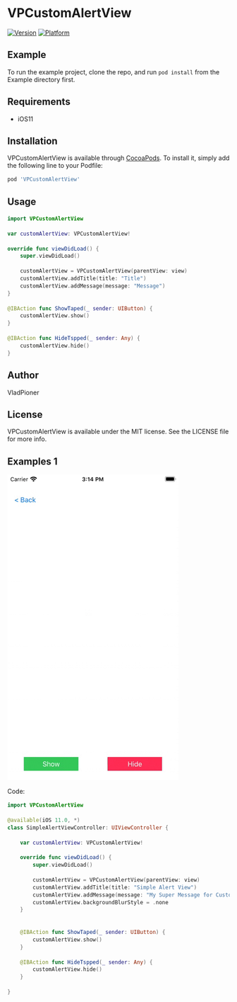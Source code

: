 # VPCustomAlertView

[![Version](https://img.shields.io/cocoapods/v/VPCustomAlertView.svg?style=flat)](https://cocoapods.org/pods/VPCustomAlertView)
[![Platform](https://img.shields.io/cocoapods/p/VPCustomAlertView.svg?style=flat)](https://cocoapods.org/pods/VPCustomAlertView)

## Example

To run the example project, clone the repo, and run `pod install` from the Example directory first.

## Requirements
* iOS11

## Installation

VPCustomAlertView is available through [CocoaPods](https://cocoapods.org). To install
it, simply add the following line to your Podfile:

```ruby
pod 'VPCustomAlertView'
```

## Usage

```Swift
import VPCustomAlertView

var customAlertView: VPCustomAlertView!
    
override func viewDidLoad() {
    super.viewDidLoad()

    customAlertView = VPCustomAlertView(parentView: view)
    customAlertView.addTitle(title: "Title")
    customAlertView.addMessage(message: "Message")
}

@IBAction func ShowTaped(_ sender: UIButton) {
    customAlertView.show()
}

@IBAction func HideTspped(_ sender: Any) {
    customAlertView.hide()
}

```

## Author

VladPioner

## License

VPCustomAlertView is available under the MIT license. See the LICENSE file for more info.

## Examples 1

![alt tag](https://raw.githubusercontent.com/VladPionerDevel/VPCustomAlertView/master/VPCustomAlertView/Assets/Screenshots/simple.gif "simple")​

Code:
```Swift
import VPCustomAlertView

@available(iOS 11.0, *)
class SimpleAlertViewController: UIViewController {

    var customAlertView: VPCustomAlertView!
    
    override func viewDidLoad() {
        super.viewDidLoad()

        customAlertView = VPCustomAlertView(parentView: view)
        customAlertView.addTitle(title: "Simple Alert View")
        customAlertView.addMessage(message: "My Super Message for Custom Alert View")
        customAlertView.backgroundBlurStyle = .none
    }
    

    @IBAction func ShowTaped(_ sender: UIButton) {
        customAlertView.show()
    }
    
    @IBAction func HideTspped(_ sender: Any) {
        customAlertView.hide()
    }
    
}
```
